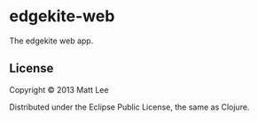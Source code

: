 # edgekite-web

The edgekite web app.

## License

Copyright © 2013 Matt Lee

Distributed under the Eclipse Public License, the same as Clojure.
